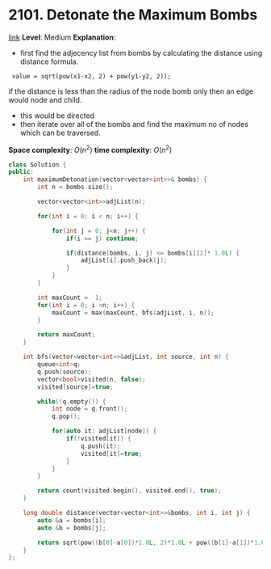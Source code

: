 # 2101. Detonate the Maximum Bombs

[link](https://leetcode.com/problems/detonate-the-maximum-bombs/)
**Level**: Medium 
**Explanation**:
- first find the adjecency list from bombs by calculating the distance using distance formula. 
```
 value = sqrt(pow(x1-x2, 2) + pow(y1-y2, 2));
```
if the distance is less than the radius of the node  bomb only then an edge would node and child.
- this would be directed
- then iterate over all of the bombs and find the maximum no of nodes which can be traversed.


**Space complexity**: $O(n^2)$
**time complexity**: $O(n^2)$

```cpp
class Solution {
public:
    int maximumDetonation(vector<vector<int>>& bombs) {
        int n = bombs.size();

        vector<vector<int>>adjList(n);

        for(int i = 0; i < n; i++) {

            for(int j = 0; j<n; j++) {
                if(i == j) continue;

                if(distance(bombs, i, j) <= bombs[i][2]* 1.0L) {
                    adjList[i].push_back(j);
                }
            }
        }

        int maxCount =  1;
        for(int i = 0; i <n; i++) {
            maxCount = max(maxCount, bfs(adjList, i, n));
        }

        return maxCount;
    }

    int bfs(vector<vector<int>>&adjList, int source, int n) {
        queue<int>q;
        q.push(source);
        vector<bool>visited(n, false);
        visited[source]=true;

        while(!q.empty()) {
            int node = q.front();
            q.pop();

            for(auto it: adjList[node]) {
                if(!visited[it]) {
                    q.push(it);
                    visited[it]=true;
                }
            }
        }

        return count(visited.begin(), visited.end(), true);
    }

    long double distance(vector<vector<int>>&bombs, int i, int j) {
        auto &a = bombs[i];
        auto &b = bombs[j];

        return sqrt(pow((b[0]-a[0])*1.0L, 2)*1.0L + pow((b[1]-a[1])*1.0L, 2)*1.0L);
    }
};

```

